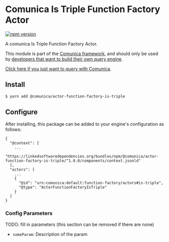 # Comunica Is Triple Function Factory Actor

[![npm version](https://badge.fury.io/js/%40comunica%2Factor-function-factory-is-triple.svg)](https://www.npmjs.com/package/@comunica/actor-function-factory-is-triple)

A comunica Is Triple Function Factory Actor.

This module is part of the [Comunica framework](https://github.com/comunica/comunica),
and should only be used by [developers that want to build their own query engine](https://comunica.dev/docs/modify/).

[Click here if you just want to query with Comunica](https://comunica.dev/docs/query/).

## Install

```bash
$ yarn add @comunica/actor-function-factory-is-triple
```

## Configure

After installing, this package can be added to your engine's configuration as follows:
```text
{
  "@context": [
    ...
    "https://linkedsoftwaredependencies.org/bundles/npm/@comunica/actor-function-factory-is-triple/^1.0.0/components/context.jsonld"
  ],
  "actors": [
    ...
    {
      "@id": "urn:comunica:default:function-factory/actors#is-triple",
      "@type": "ActorFunctionFactoryIsTriple"
    }
  ]
}
```

### Config Parameters

TODO: fill in parameters (this section can be removed if there are none)

* `someParam`: Description of the param
